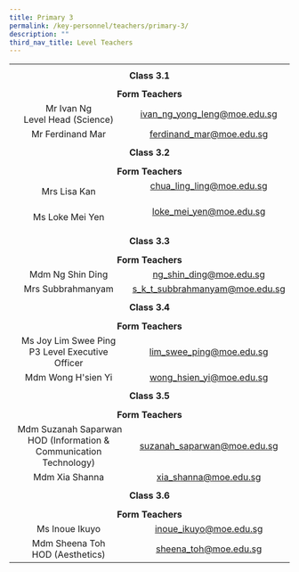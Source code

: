 ```yaml
---
title: Primary 3
permalink: /key-personnel/teachers/primary-3/
description: ""
third_nav_title: Level Teachers
---
```

<table style="margin-left: auto; margin-right: auto;" border="0" width="100%" cellspacing="0">
<tbody>
<tr>
<td style="text-align: center;" colspan="2" height="41"><strong>Class 3.1</strong></td>
</tr>
	
<tr style="text-align: center;">
<td colspan="2" style="text-align: center;" height="25"><strong>Form Teachers</strong></td>
</tr>

<tr style="text-align: center;">
<td width="50%">Mr Ivan Ng<br>Level Head (Science)</td>
<td width="50%"><a href="mailto:ivan_ng_yong_leng@moe.edu.sg" target="">ivan_ng_yong_leng@moe.edu.sg</a></td>
</tr>

<tr style="text-align: center;">
<td>
<div>Mr Ferdinand Mar</div>
</td>
<td><a href="mailto:ferdinand_mar@moe.edu.sg" target="">ferdinand_mar@moe.edu.sg</a></td>
</tr>

<tr style="text-align: center;">
<td colspan="2" style="text-align: center;" height="41"><strong>Class 3.2</strong></td>
</tr>

<tr style="text-align: center;">
<td colspan="2" style="text-align: center;" height="25"><strong>Form Teachers</strong></td>
</tr>

<tr style="text-align: center;">
<td width="50%">Mrs Lisa Kan</td>
<td><a href="mailto:chua_ling_ling@moe.edu.sg" target="">chua_ling_ling@moe.edu.sg</a><br><br></td>
</tr>

<tr style="text-align: center;">
<td>Ms Loke Mei Yen</td>
<td><a href="mailto:loke_mei_yen@moe.edu.sg" target="">loke_mei_yen@moe.edu.sg</a><br><br></td>
</tr>

<tr style="text-align: center;">
<td colspan="2" style="text-align: center;" height="41"><strong>Class 3.3</strong></td>
</tr>
	
<tr style="text-align: center;">
<td colspan="2" style="text-align: center;" height="25"><strong>Form Teachers</strong></td>
</tr>
	
<tr style="text-align: center;">
<td>Mdm Ng Shin Ding</td>
<td><a href="mailto:ng_shin_ding@moe.edu.sg" target="">ng_shin_ding@moe.edu.sg</a></td>
</tr>
	
<tr style="text-align: center;">
<td>
<div>Mrs Subbrahmanyam</div>
</td>
<td><a href="mailto:s_k_t_subbrahmanyam@moe.edu.sg)@moe.edu.sg" target="">s_k_t_subbrahmanyam@moe.edu.sg</a></td>
</tr>
	
<tr style="text-align: center;">
<td colspan="2" style="text-align: center;" height="41"><strong>Class 3.4</strong></td>
</tr>
	
<tr style="text-align: center;">
<td colspan="2" style="text-align: center;" height="25"><strong>Form Teachers</strong></td>
</tr>
	
<tr style="text-align: center;">
<td width="50%">Ms Joy Lim Swee Ping<br>P3 Level Executive Officer</td>
<td width="50%"><a href="mailto:lim_swee_ping@moe.edu.sg" target="">lim_swee_ping@moe.edu.sg</a></td>
</tr>
	
<tr style="text-align: center;">
<td>Mdm Wong H'sien Yi</td>
<td><a href="mailto:&nbsp;wong_hsien_yi@moe.edu.sg" target="">wong_hsien_yi@moe.edu.sg</a></td>
</tr>
	
<tr style="text-align: center;">
<td colspan="2" style="text-align: center;" height="41"><strong>Class 3.5</strong></td>
</tr>
	
<tr style="text-align: center;">
<td colspan="2" style="text-align: center;" height="25"><strong>Form Teachers</strong></td>
</tr>
	
<tr style="text-align: center;">
<td>&nbsp;Mdm Suzanah Saparwan <br>
HOD (Information &amp; Communication Technology)</td>
<td><a href="mailto:suzanah_saparwan@moe.edu.sg" target="">suzanah_saparwan@moe.edu.sg</a></td>
</tr>
	
<tr style="text-align: center;">
<td>
<div>Mdm Xia Shanna</div>
</td>
<td><a href="mailto:xia_shanna@moe.edu.sg" target="">xia_shanna@moe.edu.sg</a></td>
</tr>
	
<tr style="text-align: center;">
<td colspan="2" style="text-align: center;" height="41"><strong>Class 3.6</strong></td>
</tr>
	
<tr style="text-align: center;">
<td colspan="2" style="text-align: center;" height="25"><strong>Form Teachers</strong></td>
</tr>
<tr style="text-align: center;">
<td>Ms Inoue Ikuyo</td>
<td><a href="mailto:inoue_ikuyo@moe.edu.sg" target="">inoue_ikuyo@moe.edu.sg</a></td>
</tr>
	
<tr style="text-align: center;">
<td>Mdm Sheena Toh<br>HOD (Aesthetics)</td>
<td><a href="mailto:sheena_toh@moe.edu.sg" target="">sheena_toh@moe.edu.sg</a></td>
</tr>
</tbody>
</table>